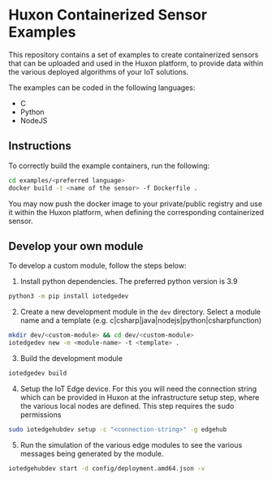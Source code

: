 # Huxon Containerized Sensor Examples

This repository contains a set of examples to create containerized sensors that can be uploaded and used in the Huxon platform, to provide data within the various deployed algorithms of your IoT solutions.

The examples can be coded in the following languages:

- C
- Python
- NodeJS

## Instructions

To correctly build the example containers, run the following:

```bash
cd examples/<preferred language>
docker build -t <name of the sensor> -f Dockerfile .
```

You may now push the docker image to your private/public registry and use it within the Huxon platform, when defining the corresponding containerized sensor.

## Develop your own module

To develop a custom module, follow the steps below:

1. Install python dependencies. The preferred python version is 3.9

```bash
python3 -m pip install iotedgedev
```

2. Create a new development module in the `dev` directory. Select a module name and a template (e.g. c|csharp|java|nodejs|python|csharpfunction)

```bash
mkdir dev/<custom-module> && cd dev/<custom-module>
iotedgedev new -m <module-name> -t <template> .
```

3. Build the development module

```bash
iotedgedev build
```

4. Setup the IoT Edge device. For this you will need the connection string which can be provided in Huxon at the infrastructure setup step, where the various local nodes are defined. This step requires the sudo permissions

```bash
sudo iotedgehubdev setup -c "<connection-string>" -g edgehub
```

5. Run the simulation of the various edge modules to see the various messages being generated by the module.

```bash
iotedgehubdev start -d config/deployment.amd64.json -v
```
